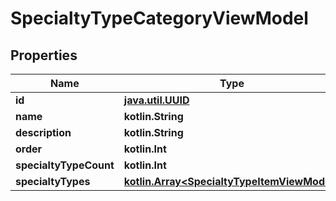 
# SpecialtyTypeCategoryViewModel

## Properties
Name | Type | Description | Notes
------------ | ------------- | ------------- | -------------
**id** | [**java.util.UUID**](java.util.UUID.md) |  |  [optional]
**name** | **kotlin.String** |  |  [optional]
**description** | **kotlin.String** |  |  [optional]
**order** | **kotlin.Int** |  |  [optional]
**specialtyTypeCount** | **kotlin.Int** |  |  [optional]
**specialtyTypes** | [**kotlin.Array&lt;SpecialtyTypeItemViewModel&gt;**](SpecialtyTypeItemViewModel.md) |  |  [optional]



